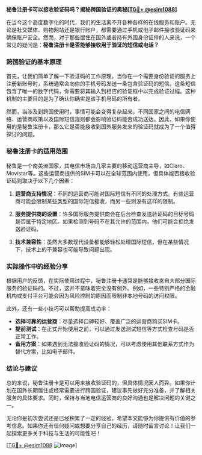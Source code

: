 **秘鲁注册卡可以接收验证码吗？揭秘跨国验证的奥秘[[TG💪+ @esim1088](https://t.me/s/esim1088)]**

在当今这个高度数字化的时代，我们的生活离不开各种各样的在线服务和账户。无论是社交媒体、购物网站还是银行账户，都需要通过手机或电子邮件接收验证码来确保账户安全。然而，对于那些居住在国外或者持有外国身份证件的人来说，一个常见的疑问是：**秘鲁注册卡是否能够接收用于验证的短信或电话？**

### 跨国验证的基本原理

首先，让我们简单了解一下验证码的工作原理。当你在一个需要身份验证的服务上注册新账号时，系统通常会向你的手机号码发送一条包含验证码的短信。这条短信包含了唯一的数字代码，你需要将其输入到相应的验证框中以完成验证过程。这种机制的主要目的是为了确认你确实是该手机号码的所有者。

然而，当涉及到跨国使用时，事情可能会变得复杂起来。不同国家之间的电信网络、运营商政策以及国际短信规则都会影响验证码能否成功送达。因此，如果你使用的是秘鲁注册卡，那么它是否能接收到国外服务发来的验证码就成为了一个值得探讨的问题。

### 秘鲁注册卡的适用范围

秘鲁是一个南美洲国家，其电信市场由几家主要的移动运营商主导，如Claro、Movistar等。这些运营商提供的SIM卡可以在全球范围内使用，但具体能否接收验证码则取决于以下几个因素：

1. **运营商支持情况**：不同的运营商可能对国际短信有不同的处理方式。有些运营商可能会限制某些类型的国际短信接收，而另一些则没有这样的限制。
   
2. **服务提供商的设置**：许多国际服务提供商会在后台检查发送验证码的目标号码是否属于特定地区。如果检测到号码不在其允许的范围内，他们可能会拒绝发送验证码。

3. **技术兼容性**：虽然大多数现代设备都能够轻松处理国际短信，但在某些情况下，技术上的不兼容也可能导致问题出现。

### 实际操作中的经验分享

根据用户的反馈，在实际使用过程中，秘鲁注册卡通常是能够接收来自大部分国际服务的验证码的。不过，这并不意味着完全没有例外。例如，一些特别严格的金融机构或支付平台可能会因为风险控制的原因而限制非本地号码的访问权限。

此外，还有一些小技巧可以帮助提高成功率：

- **选择可靠的运营商**：尽量选择口碑较好、覆盖广泛的运营商购买SIM卡。
- **提前测试**：在正式开始使用之前，可以通过发送测试短信等方式检查号码是否正常工作。
- **备用方案**：如果遇到无法接收验证码的情况，可以考虑使用其他联系方式作为替代方案，比如电子邮件。

### 结论与建议

总的来说，秘鲁注册卡是可以用来接收验证码的，但具体情况因人而异。如果你计划在国外长期居住或经常需要进行跨国验证，建议事先做好充分准备，并了解相关服务的具体要求。同时，保持与当地电信运营商的良好沟通也是解决问题的关键之一。

无论你是初次尝试还是已经积累了一定的经验，希望本文能够为你提供有价值的参考信息。如果你还有任何疑问或想要分享自己的经历，请随时留言讨论！让我们一起探索更多关于科技与生活的可能性吧！

[[TG💪+ @esim1088](https://t.me/s/esim1088) ![Image](https://i.postimg.cc/4NQfJmqS/Snipaste-2025-05-13-00-14-12.png)]
